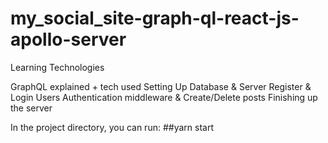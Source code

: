 # my_social_site-graph-ql-react-js-apollo-server

Learning Technologies 


GraphQL explained + tech used 
Setting Up Database & Server
Register & Login Users
Authentication middleware & Create/Delete posts
Finishing up the server

In the project directory, you can run:
##yarn start
